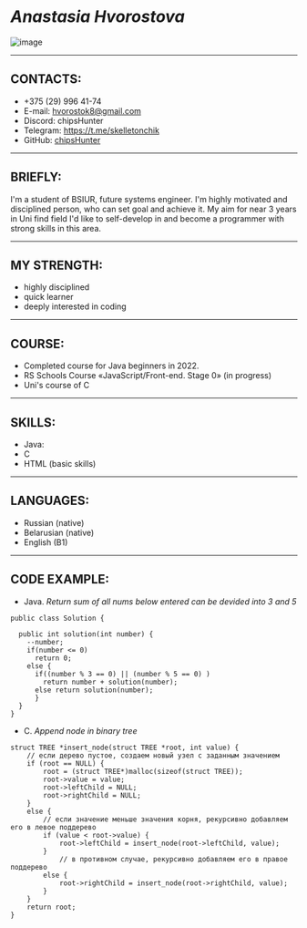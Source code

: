 # ***Anastasia Hvorostova***
![image](https://github.com/chipsHunter/rsschool-cv/assets/130827200/34f8d103-cb48-4f04-83d6-214369fee2a6)
**********************************************
## **CONTACTS**:
* +375 (29) 996 41-74
* E-mail:     hvorostok8@gmail.com
* Discord:    chipsHunter
* Telegram:   https://t.me/skelletonchik
* GitHub:     [chipsHunter](https://github.com/chipsHunter)
**********************************************
## **BRIEFLY**: 
I'm a student of BSIUR, future systems engineer. 
I'm highly motivated and disciplined person, who can set goal and achieve it. 
My aim for near 3 years in Uni find field I'd like to self-develop in and become a programmer with strong skills in this area.
**********************************************
## **MY STRENGTH**:
* highly disciplined
* quick learner
* deeply interested in coding
**********************************************
## **COURSE**:
* Completed course for Java beginners in 2022. 
* RS Schools Course «JavaScript/Front-end. Stage 0» (in progress)
* Uni's course of C
**********************************************
## **SKILLS**:
* Java:
* C
* HTML (basic skills)
**********************************************
## **LANGUAGES**:
* Russian (native)
* Belarusian (native)
* English (B1)
**********************************************
## **CODE EXAMPLE**:
* Java. _Return sum of all nums below entered can be devided into 3 and 5_ 
```
public class Solution {

  public int solution(int number) {
    --number;
    if(number <= 0)
      return 0;
    else {
      if((number % 3 == 0) || (number % 5 == 0) )
        return number + solution(number);
      else return solution(number);
      }
  }
}
```
* C. _Append node in binary tree_
```
struct TREE *insert_node(struct TREE *root, int value) {
    // если дерево пустое, создаем новый узел с заданным значением
    if (root == NULL) {
        root = (struct TREE*)malloc(sizeof(struct TREE));
        root->value = value;
        root->leftChild = NULL;
        root->rightChild = NULL;
    }
    else {
        // если значение меньше значения корня, рекурсивно добавляем его в левое поддерево
        if (value < root->value) {
            root->leftChild = insert_node(root->leftChild, value);
        }
            // в противном случае, рекурсивно добавляем его в правое поддерево
        else {
            root->rightChild = insert_node(root->rightChild, value);
        }
    }
    return root;
}
```
